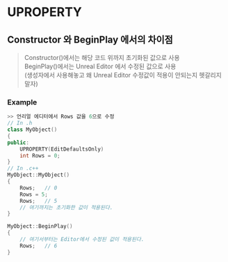 # UPROPERTY

## Constructor 와 BeginPlay 에서의 차이점
> Constructor()에서는 해당 코드 위까지 초기화된 값으로 사용     
> BeginPlay()에서는 Unreal Editor 에서 수정된 값으로 사용   
> (생성자에서 사용해놓고 왜 Unreal Editor 수정값이 적용이 안되는지 헷갈리지 말자)
### Example
```c++
>> 언리얼 에디터에서 Rows 값을 6으로 수정
// In .h
class MyObject()
{
public:
    UPROPERTY(EditDefaultsOnly)
    int Rows = 0;
}
// In .c++
MyObject::MyObject()
{
    Rows;   // 0 
    Rows = 5;
    Rows;   // 5
    // 여기까지는 초기화한 값이 적용된다.
}

MyObject::BeginPlay()
{
    // 여기서부터는 Editor에서 수정된 값이 적용된다. 
    Rows;   // 6
}
```